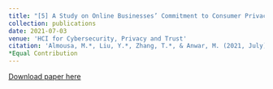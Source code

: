 ```yaml
---
title: "[5] A Study on Online Businesses’ Commitment to Consumer Privacy"
collection: publications
date: 2021-07-03
venue: 'HCI for Cybersecurity, Privacy and Trust'
citation: 'Almousa, M.*, Liu, Y.*, Zhang, T.*, & Anwar, M. (2021, July). A Study on Online Businesses’ Commitment to Consumer Privacy. In HCI for Cybersecurity, Privacy and Trust: Third International Conference, HCI-CPT 2021, Held as Part of the 23rd HCI International Conference, HCII 2021, Virtual Event, July 24–29, 2021, Proceedings (pp. 391-402). Cham: Springer International Publishing.'
*Equal Contribution
---
```


[Download paper here](https://link.springer.com/chapter/10.1007/978-3-030-77392-2_25)
